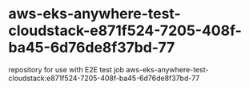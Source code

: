# aws-eks-anywhere-test-cloudstack-e871f524-7205-408f-ba45-6d76de8f37bd-77
repository for use with E2E test job aws-eks-anywhere-test-cloudstack:e871f524-7205-408f-ba45-6d76de8f37bd-77

